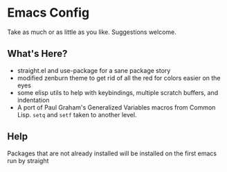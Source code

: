 
# Emacs Config

Take as much or as little as you like. Suggestions welcome. 


## What's Here?

  - straight.el and use-package for a sane package story
  - modified zenburn theme to get rid of all the red for colors easier on the eyes
  - some elisp utils to help with keybindings, multiple scratch buffers, and indentation
  - A port of Paul Graham's Generalized Variables macros from Common Lisp. `setq` and `setf` taken to another level.

## Help

Packages that are not already installed will be installed on the first emacs run by straight




